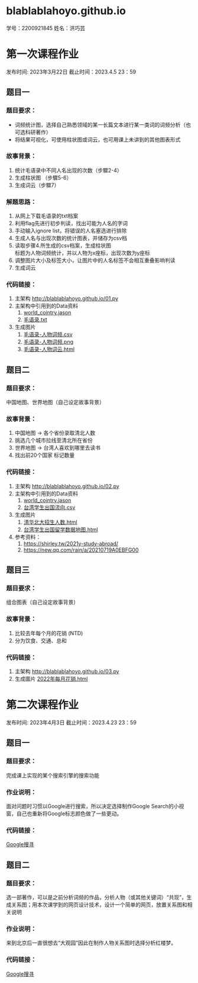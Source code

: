 # blablablahoyo.github.io

学号：2200921845
姓名：洪巧芸

# 第一次课程作业
发布时间: 2023年3月22日    截止时间：2023.4.5  23：59
## 题目一
### 题目要求：
   * 词频统计图，选择自己熟悉领域的某一长篇文本进行某一类词的词频分析（也可选科研著作）
   * 将结果可视化，可使用柱状图或词云，也可用课上未讲到的其他图表形式
### 故事背景：
   1. 统计毛语录中不同人名出现的次数（步驟2-4）
   2. 生成柱状图 （步驟5-6）
   3. 生成词云（步驟7）
### 解题思路：
   1. 从网上下载毛语录的txt档案
   2. 利用flag先进行初步判读，找出可能为人名的字词
   3. 手动输入ignore list，将错误的人名塞选进行排除
   4. 生成人名与出现次数的统计图表，并储存为csv档
   5. 读取步骤4.所生成的csv档案，生成柱状图  
      标题为人物词频统计，并以人物为x座标，出现次数为y座标
   6. 调整图片大小及标签大小，让图片中的人名标签不会相互重叠影响判读
   7. 生成词云
### 代码链接：
   1. 主架构 <http://blablablahoyo.github.io/01.py>
   2. 主架构中引用到的Data资料
      1. [world_cointry.jason](http://blablablahoyo.github.io/data/world_country.json "link")
      2. [毛语录.txt](http://blablablahoyo.github.io/data/毛语录.txt "link")
   3. 生成图片
      1. [毛语录-人物词频.csv](http://blablablahoyo.github.io/毛语录-人物词频.csv "link")
      2. [毛语录-人物词频.png](http://blablablahoyo.github.io/毛语录-人物词频.png "link")
      3. [毛语录-人物词云.html](http://blablablahoyo.github.io/毛语录-人物词云.html "link")

## 题目二
### 题目要求：
   中国地图、世界地图（自己设定故事背景）
### 故事背景：
   1. 中国地图 -> 各个省份录取清北人数
   2. 挑选几个城市拉线至清北所在省份
   3. 世界地图 -> 台湾人喜欢到哪里去读书
   4. 找出前20个国家 标记数量
### 代码链接：
   1. 主架构 <http://blablablahoyo.github.io/02.py>
   2. 主架构中引用到的Data资料
      1. [world_cointry.jason](http://blablablahoyo.github.io/data/world_country.json "link")
      2. [台湾学生出国流向.csv](http://blablablahoyo.github.io/data/台湾学生出国流向.csv "link")
   3. 生成图片
      1. [清华北大招生人数.html](http://blablablahoyo.github.io/清华北大招生人数.html "link")
      2. [台湾学生出国留学数据地图.html](http://blablablahoyo.github.io/台湾学生出国留学数据地图_geo.html "link")
   4. 参考资料：
      1. <https://shirley.tw/2021y-study-abroad/>
      2. <https://new.qq.com/rain/a/20210719A0EBFG00>

## 题目三
### 题目要求：
   组合图表（自己设定故事背景）
### 故事背景：
   1. 比较去年每个月的花销 (NTD)
   2. 分为饮食、交通、总和
### 代码链接：
   1. 主架构 <http://blablablahoyo.github.io/03.py>
   2. 生成圖片
      [2022年每月花销.html](http://blablablahoyo.github.io/2022年每月花销.html "link")

# 第二次课程作业
发布时间: 2023年4月3日   截止时间：2023.4.23  23：59
## 题目一
### 题目要求：
   完成课上实现的某个搜索引擎的搜索功能
### 作业说明：
面对问题时习惯以Google进行搜索，所以决定选择制作Google Search的小视窗，自己也重新将Google标志颜色做了一些更动。
### 代码链接：
   [Google搜寻](http://blablablahoyo.github.io/search_engine.html "link")

## 题目二
### 题目要求：
选一部著作，可以是之前分析词频的作品，分析人物（或其他关键词）“共现”，生成关系图；用本次课学到的网页设计技术，设计一个简单的网页，放置关系图和相关说明
### 作业说明：
来到北京后一直很想去“大观园”因此在制作人物关系图时选择分析红楼梦。
### 代码链接：
   [Google搜寻](http://blablablahoyo.github.io/search_engine.html "link")
